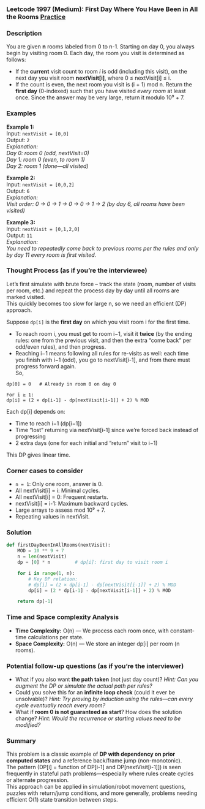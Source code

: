 ### Leetcode 1997 (Medium): First Day Where You Have Been in All the Rooms [Practice](https://leetcode.com/problems/first-day-where-you-have-been-in-all-the-rooms)

### Description  
You are given **n** rooms labeled from 0 to n-1. Starting on day 0, you always begin by visiting room 0. Each day, the room you visit is determined as follows:
- If the **current** visit count to room *i* is odd (including this visit), on the next day you visit room **nextVisit[i]**, where 0 ≤ nextVisit[i] ≤ i.
- If the count is even, the next room you visit is (i + 1) mod n.
Return the **first day** (0-indexed) such that you have visited *every room* at least once. Since the answer may be very large, return it modulo 10⁹ + 7.

### Examples  

**Example 1:**  
Input: `nextVisit = [0,0]`  
Output: `2`  
*Explanation:  
Day 0: room 0 (odd, nextVisit=0)  
Day 1: room 0 (even, to room 1)  
Day 2: room 1 (done—all visited)*

**Example 2:**  
Input: `nextVisit = [0,0,2]`  
Output: `6`  
*Explanation:  
Visit order: 0 → 0 → 1 → 0 → 0 → 1 → 2 (by day 6, all rooms have been visited)*

**Example 3:**  
Input: `nextVisit = [0,1,2,0]`  
Output: `11`  
*Explanation:  
You need to repeatedly come back to previous rooms per the rules and only by day 11 every room is first visited.*

### Thought Process (as if you’re the interviewee)  
Let’s first simulate with brute force – track the state (room, number of visits per room, etc.) and repeat the process day by day until all rooms are marked visited.  
This quickly becomes too slow for large n, so we need an efficient (DP) approach.

Suppose `dp[i]` is the **first day** on which you visit room i for the first time.  
- To reach room i, you must get to room i−1, visit it **twice** (by the ending rules: one from the previous visit, and then the extra “come back” per odd/even rules), and then progress.  
- Reaching i−1 means following all rules for re-visits as well: each time you finish with i−1 (odd), you go to nextVisit[i-1], and from there must progress forward again.  
So,
```
dp[0] = 0   # Already in room 0 on day 0

For i ≥ 1:
dp[i] = (2 × dp[i-1] - dp[nextVisit[i-1]] + 2) % MOD
```
Each dp[i] depends on:  
- Time to reach i−1 (dp[i−1])
- Time “lost” returning via nextVisit[i-1] since we’re forced back instead of progressing
- 2 extra days (one for each initial and “return” visit to i−1)

This DP gives linear time.

### Corner cases to consider  
- `n = 1`: Only one room, answer is 0.
- All nextVisit[i] = i: Minimal cycles.
- All nextVisit[i] = 0: Frequent restarts.
- nextVisit[i] = i-1: Maximum backward cycles.
- Large arrays to assess mod 10⁹ + 7.
- Repeating values in nextVisit.

### Solution

```python
def firstDayBeenInAllRooms(nextVisit):
    MOD = 10 ** 9 + 7
    n = len(nextVisit)
    dp = [0] * n         # dp[i]: first day to visit room i

    for i in range(1, n):
        # Key DP relation:
        # dp[i] = (2 × dp[i-1] - dp[nextVisit[i-1]] + 2) % MOD
        dp[i] = (2 * dp[i-1] - dp[nextVisit[i-1]] + 2) % MOD

    return dp[-1]
```

### Time and Space complexity Analysis  

- **Time Complexity:** O(n) — We process each room once, with constant-time calculations per state.
- **Space Complexity:** O(n) — We store an integer dp[i] per room (n rooms).

### Potential follow-up questions (as if you’re the interviewer)  

- What if you also want **the path taken** (not just day count)?
  *Hint: Can you augment the DP or simulate the actual path per rules?*
- Could you solve this for an **infinite loop check** (could it ever be unsolvable)?
  *Hint: Try proving by induction using the rules—can every cycle eventually reach every room?*
- What if **room 0 is not guaranteed as start**? How does the solution change?
  *Hint: Would the recurrence or starting values need to be modified?*

### Summary
This problem is a classic example of **DP with dependency on prior computed states** and a reference back/frame jump (non-monotonic).  
The pattern (DP[i] = function of DP[i-1] and DP[nextVisit[i-1]]) is seen frequently in stateful path problems—especially where rules create cycles or alternate progression.  
This approach can be applied in simulation/robot movement questions, puzzles with return/jump conditions, and more generally, problems needing efficient O(1) state transition between steps.